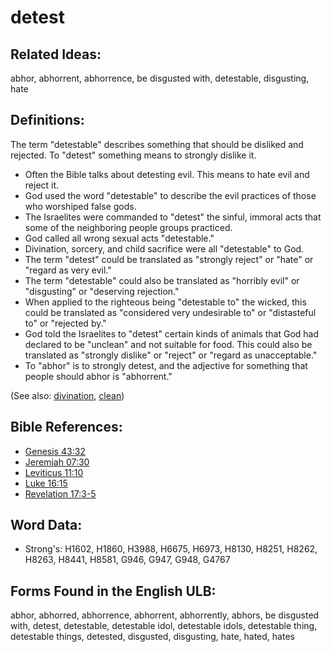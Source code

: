 # detest

## Related Ideas:

abhor, abhorrent, abhorrence, be disgusted with, detestable, disgusting, hate

## Definitions:

The term "detestable" describes something that should be disliked and rejected. To "detest" something means to strongly dislike it.

* Often the Bible talks about detesting evil. This means to hate evil and reject it.
* God used the word "detestable" to describe the evil practices of those who worshiped false gods.
* The Israelites were commanded to "detest" the sinful, immoral acts that some of the neighboring people groups practiced.
* God called all wrong sexual acts "detestable."
* Divination, sorcery, and child sacrifice were all "detestable" to God.
* The term "detest" could be translated as "strongly reject" or "hate" or "regard as very evil."
* The term "detestable" could also be translated as "horribly evil" or "disgusting" or "deserving rejection."
* When applied to the righteous being "detestable to" the wicked, this could be translated as "considered very undesirable to" or "distasteful to" or "rejected by."
* God told the Israelites to "detest" certain kinds of animals that God had declared to be "unclean" and not suitable for food. This could also be translated as "strongly dislike" or "reject" or "regard as unacceptable."
* To "abhor" is to strongly detest, and the adjective for something that people should abhor is "abhorrent."

(See also: [divination](../other/divination.md), [clean](../kt/clean.md))

## Bible References:

* [Genesis 43:32](rc://en/tn/help/gen/43/32)
* [Jeremiah 07:30](rc://en/tn/help/jer/07/30)
* [Leviticus 11:10](rc://en/tn/help/lev/11/10)
* [Luke 16:15](rc://en/tn/help/luk/16/15)
* [Revelation 17:3-5](rc://en/tn/help/rev/17/03)

## Word Data:

* Strong's: H1602, H1860, H3988, H6675, H6973, H8130, H8251, H8262, H8263, H8441, H8581, G946, G947, G948, G4767

## Forms Found in the English ULB:

abhor, abhorred, abhorrence, abhorrent, abhorrently, abhors, be disgusted with, detest, detestable, detestable idol, detestable idols, detestable thing, detestable things, detested, disgusted, disgusting, hate, hated, hates
